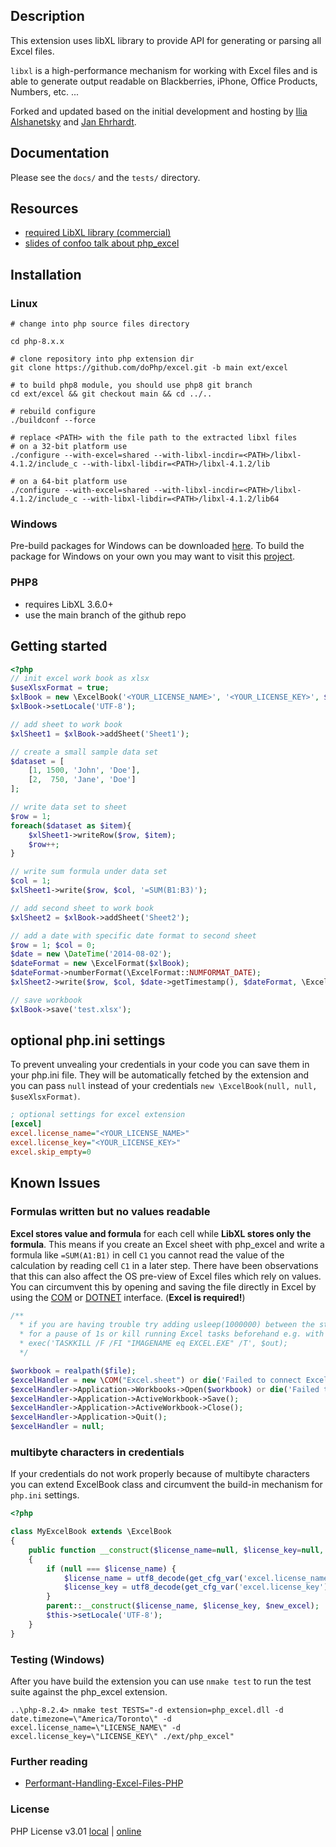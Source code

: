 ## Description

This extension uses libXL library to provide API for generating or parsing
all Excel files.

`libxl` is a high-performance mechanism for working with Excel files and is
able to generate output readable on Blackberries, iPhone, Office Products,
Numbers, etc. ...

Forked and updated based on the initial development and hosting by [Ilia Alshanetsky](https://github.com/iliaal/php_excel) and [Jan Ehrhardt](https://github.com/Jan-E/php_excel).

## Documentation

Please see the ```docs/``` and the ```tests/``` directory.

## Resources

* [required LibXL library (commercial)](http://www.libxl.com/)
* [slides of confoo talk about php_excel](http://ilia.ws/files/confoo_phpexcel.pdf)

## Installation

### Linux

``` shell
# change into php source files directory

cd php-8.x.x

# clone repository into php extension dir
git clone https://github.com/doPhp/excel.git -b main ext/excel

# to build php8 module, you should use php8 git branch
cd ext/excel && git checkout main && cd ../..

# rebuild configure
./buildconf --force

# replace <PATH> with the file path to the extracted libxl files
# on a 32-bit platform use
./configure --with-excel=shared --with-libxl-incdir=<PATH>/libxl-4.1.2/include_c --with-libxl-libdir=<PATH>/libxl-4.1.2/lib

# on a 64-bit platform use
./configure --with-excel=shared --with-libxl-incdir=<PATH>/libxl-4.1.2/include_c --with-libxl-libdir=<PATH>/libxl-4.1.2/lib64
```
 
### Windows

Pre-build packages for Windows can be downloaded [here](https://www.apachelounge.com/viewtopic.php?t=6617). To build the package for
Windows on your own you may want to visit this [project](https://github.com/johmue/win-php-sdk-builder).

### PHP8

* requires LibXL 3.6.0+
* use the main branch of the github repo

## Getting started

``` php
<?php
// init excel work book as xlsx
$useXlsxFormat = true;
$xlBook = new \ExcelBook('<YOUR_LICENSE_NAME>', '<YOUR_LICENSE_KEY>', $useXlsxFormat);
$xlBook->setLocale('UTF-8');

// add sheet to work book
$xlSheet1 = $xlBook->addSheet('Sheet1');

// create a small sample data set
$dataset = [
    [1, 1500, 'John', 'Doe'],
    [2,  750, 'Jane', 'Doe']
];

// write data set to sheet
$row = 1;
foreach($dataset as $item){
    $xlSheet1->writeRow($row, $item);
    $row++;
}

// write sum formula under data set
$col = 1;
$xlSheet1->write($row, $col, '=SUM(B1:B3)');

// add second sheet to work book
$xlSheet2 = $xlBook->addSheet('Sheet2');

// add a date with specific date format to second sheet
$row = 1; $col = 0;
$date = new \DateTime('2014-08-02');
$dateFormat = new \ExcelFormat($xlBook);
$dateFormat->numberFormat(\ExcelFormat::NUMFORMAT_DATE);
$xlSheet2->write($row, $col, $date->getTimestamp(), $dateFormat, \ExcelFormat::AS_DATE);

// save workbook
$xlBook->save('test.xlsx');
```

## optional php.ini settings

To prevent unvealing your credentials in your code you can save them in your php.ini file.
They will be automatically fetched by the extension and you can pass ```null``` instead of
your credentials ```new \ExcelBook(null, null, $useXlsxFormat)```.

``` ini
; optional settings for excel extension
[excel]
excel.license_name="<YOUR_LICENSE_NAME>"
excel.license_key="<YOUR_LICENSE_KEY>"
excel.skip_empty=0
```

## Known Issues

### Formulas written but no values readable

**Excel stores value and formula** for each cell while **LibXL stores only the formula**. This means
if you create an Excel sheet with php_excel and write a formula like ```=SUM(A1:B1)``` in cell ```C1``` you cannot
read the value of the calculation by reading cell ```C1``` in a later step. There have been observations that
this can also affect the OS pre-view of Excel files which rely on values. You can circumvent this by opening and saving the file directly
in Excel by using the [COM](http://de2.php.net/manual/en/class.com.php) or [DOTNET](http://de2.php.net/manual/en/class.dotnet.php)
interface. (**Excel is required!**)

``` php
/**
  * if you are having trouble try adding usleep(1000000) between the steps
  * for a pause of 1s or kill running Excel tasks beforehand e.g. with PHP on Windows
  * exec('TASKKILL /F /FI "IMAGENAME eq EXCEL.EXE" /T', $out);
  */

$workbook = realpath($file);
$excelHandler = new \COM("Excel.sheet") or die('Failed to connect Excel COM handler in file '.__FILE__.' on line '.__LINE__);
$excelHandler->Application->Workbooks->Open($workbook) or die('Failed to open Excel Workbook '.$file.' in file '.__FILE__.' on line '.__LINE__);
$excelHandler->Application->ActiveWorkbook->Save();
$excelHandler->Application->ActiveWorkbook->Close();
$excelHandler->Application->Quit();
$excelHandler = null;
```

### multibyte characters in credentials

If your credentials do not work properly because of multibyte characters you can extend ExcelBook
class and circumvent the build-in mechanism for ```php.ini``` settings.

``` php
<?php

class MyExcelBook extends \ExcelBook
{
    public function __construct($license_name=null, $license_key=null, $new_excel=false)
    {
        if (null === $license_name) {
            $license_name = utf8_decode(get_cfg_var('excel.license_name'));
            $license_key = utf8_decode(get_cfg_var('excel.license_key'));
        }
        parent::__construct($license_name, $license_key, $new_excel);
        $this->setLocale('UTF-8');
    }
}
```

### Testing (Windows)

After you have build the extension you can use ```nmake test``` to run the test suite against the php_excel extension.

``` shell
..\php-8.2.4> nmake test TESTS="-d extension=php_excel.dll -d date.timezone=\"America/Toronto\" -d excel.license_name=\"LICENSE_NAME\" -d excel.license_key=\"LICENSE_KEY\" ./ext/php_excel"
```

### Further reading

* [Performant-Handling-Excel-Files-PHP](http://blog.mayflower.de/4922-Performant-Handling-Excel-Files-PHP.html)

### License

PHP License v3.01 [local](CONTRIBUTING.md) | [online](https://www.php.net/license/3_01.txt)
